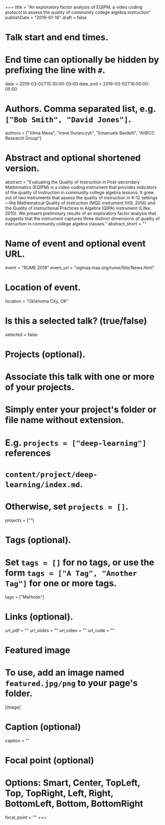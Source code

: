 +++
title = "An exploratory factor analysis of EQIPM, a video coding protocol to assess the quality of community college algebra instruction"
publishDate = "2019-01-18"
draft = false

# Talk start and end times.
#   End time can optionally be hidden by prefixing the line with `#`.
date = 2019-03-02T15:30:00-05:00
date_end = 2019-03-02T16:00:00-05:00

# Authors. Comma separated list, e.g. `["Bob Smith", "David Jones"]`.
authors = ["Vilma Mesa", "Irene Duranczyk", "Emanuele Bardelli", "AI@CC Research Group"]

# Abstract and optional shortened version.
abstract = "Evaluating the Quality of Instruction in Post-secondary Mathematics (EQIPM) is a video coding instrument that provides indicators of the quality of instruction in community college algebra lessons. It grew out of two instruments that assess the quality of instruction in K-12 settings—the Mathematical Quality of Instruction (MQI) instrument (Hill, 2014) and the Quality of Instructional Practices in Algebra (QIPA) instrument (Litke, 2015). We present preliminary results of an exploratory factor analysis that suggests that the instrument captures three distinct dimensions of quality of instruction in community college algebra classes."
abstract_short = ""

# Name of event and optional event URL.
event = "RUME 2019"
event_url = "sigmaa.maa.org/rume/Site/News.html"

# Location of event.
location = "Oklahoma City, OK"

# Is this a selected talk? (true/false)
selected = false

# Projects (optional).
#   Associate this talk with one or more of your projects.
#   Simply enter your project's folder or file name without extension.
#   E.g. `projects = ["deep-learning"]` references
#   `content/project/deep-learning/index.md`.
#   Otherwise, set `projects = []`.
projects = [""]

# Tags (optional).
#   Set `tags = []` for no tags, or use the form `tags = ["A Tag", "Another Tag"]` for one or more tags.
tags = ["Methods"]

# Links (optional).
url_pdf = ""
url_slides = ""
url_video = ""
url_code = ""

# Featured image
# To use, add an image named `featured.jpg/png` to your page's folder.
[image]
  # Caption (optional)
  caption = ""

  # Focal point (optional)
  # Options: Smart, Center, TopLeft, Top, TopRight, Left, Right, BottomLeft, Bottom, BottomRight
  focal_point = ""
+++
